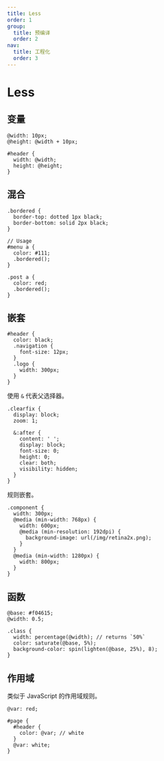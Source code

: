 ```yaml
---
title: Less
order: 1
group:
  title: 预编译
  order: 2
nav:
  title: 工程化
  order: 3
---
```


# Less

## 变量

```less
@width: 10px;
@height: @width + 10px;

#header {
  width: @width;
  height: @height;
}
```

## 混合

```less
.bordered {
  border-top: dotted 1px black;
  border-bottom: solid 2px black;
}

// Usage
#menu a {
  color: #111;
  .bordered();
}

.post a {
  color: red;
  .bordered();
}
```

## 嵌套

```less
#header {
  color: black;
  .navigation {
    font-size: 12px;
  }
  .logo {
    width: 300px;
  }
}
```

使用 `&` 代表父选择器。

```less
.clearfix {
  display: block;
  zoom: 1;

  &:after {
    content: ' ';
    display: block;
    font-size: 0;
    height: 0;
    clear: both;
    visibility: hidden;
  }
}
```

规则嵌套。

```less
.component {
  width: 300px;
  @media (min-width: 768px) {
    width: 600px;
    @media (min-resolution: 192dpi) {
      background-image: url(/img/retina2x.png);
    }
  }
  @media (min-width: 1280px) {
    width: 800px;
  }
}
```

## 函数

```less
@base: #f04615;
@width: 0.5;

.class {
  width: percentage(@width); // returns `50%`
  color: saturate(@base, 5%);
  background-color: spin(lighten(@base, 25%), 8);
}
```

## 作用域

类似于 JavaScript 的作用域规则。

```less
@var: red;

#page {
  #header {
    color: @var; // white
  }
  @var: white;
}
```
